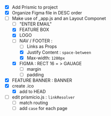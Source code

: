 * [x] Add Prismic to project
* [x] Organize Figma file in DESC order
* [ ] Make use of _app.js and an Layout Componet
    * [ ] "ENTER EMAIL"
    * [x] FEATURE BOX
    * [x] LOGO
    * [ ] NAV / FOOTER :
        * [ ] Links as Props
        * [x] Justify Content : `space-between`
        * [x] Max-width: `1280px`
    * [x] FIGMA : RECT 16  = > GAUAGE 
        * [ ] margin
        * [ ] padding
* [x] FEATURE BANNER : BANNER
* [x] create .ico 
    * [x] add to HEAD
* [ ] edit prismicio.js : `linkResolver` 
    * [ ] match routing
    * [ ] add `case` for each page 
